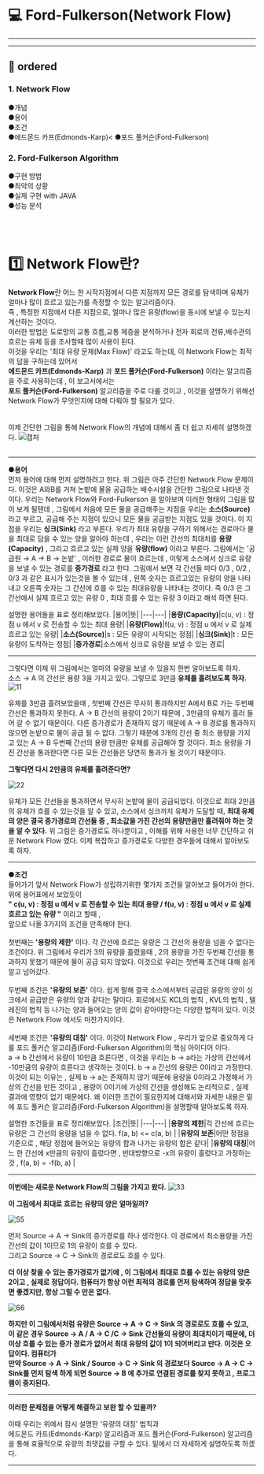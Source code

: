 # :computer: Ford-Fulkerson(Network Flow)






---
---
## :page_with_curl: ordered
### 1.  Network Flow 
●개념<br>
●용어<br>
●조건<br>
●에드몬드 카프(Edmonds-Karp)<
●포드 풀커슨(Ford-Fulkerson)

### 2. Ford-Fulkerson Algorithm
●구현 방법<br>
●최악의 상황<br>
●실제 구현 with JAVA<br>
●성능 분석<br>




<br><br>

# :one: Network Flow란?
**Network Flow**란 어느 한 시작지점에서 다른 지점까지 모든 경로를 탐색하며 유체가 얼마나 많이 흐르고 있는가를 측정할 수 있는 알고리즘이다.<br>
즉 , 특정한 지점에서 다른 지점으로, 얼마나 많은 유량(flow)을 동시에 보낼 수 있는지 계산하는 것이다. <br>
이러한 방법은 도로망의 교통 흐름,교통 체증을 분석하거나 전자 회로의 전류,배수관의 흐르는 유체 등을 조사할때 많이 사용이 된다.<br>
이것을 우리는 '최대 유량 문제(Max Flow)' 라고도 하는데, 이 Network Flow는 최적의 답을 구하는데 있어서 <br> 
**에드몬드 카프(Edmonds-Karp)** 과 **포드 풀커슨(Ford-Fulkerson)** 이라는 알고리즘을 주로 사용하는데 , 이 보고서에서는 <br>
**포드 풀커슨(Ford-Fulkerson)** 알고리즘을 주로 다룰 것이고 , 이것을 설명하기 위해선 Network Flow가 무엇인지에 대해 다뤄야 할 필요가 있다.
<br><br><br>
 이제 간단한 그림을 통해 Network Flow의 개념에 대해서 좀 더 쉽고 자세히 설명하겠다.
![캡처](https://user-images.githubusercontent.com/101388379/165601597-e1ad1587-f9d1-4859-b127-745af03f4aa8.PNG)
<br><br>

---
**●용어** <br>
먼저 용어에 대해 먼저 설명하려고 한다. 위 그림은 아주 간단한 Network Flow 문제이다.
이것은 A와B를 거쳐 논밭에 물을 공급하는 배수시설을 간단한 그림으로 나타낸 것이다.
우리는 Network Flow와 Ford-Fulkerson 을 알아보며 이러한 형태의 그림을 많이 보게 될텐데 ,
그림에서 처음에 모든 물을 공급해주는 지점을 우리는 **소스(Source)** 라고 부르고,
공급해 주는 지점이 있으니 모든 물을 공급받는 지점도 있을 것이다. 이 지점을 우리는 **싱크(Sink)** 라고 부른다.
우리가 최대 유량을 구하기 위해서는 경로마다 물을 최대로 담을 수 있는 양을 알아야 하는데 , 우리는 이런 간선의 최대치를 **용량(Capacity)** ,
그리고 흐르고 있는 실제 양을 **유량(flow)** 이라고 부른다. 그림에서는 '공급원 → A → B → 논밭' , 이러한 경로로 물이 흐르는데 ,
이렇게 소스에서 싱크로 유량을 보낼 수 있는 경로를 **증가경로** 라고 한다. 
그림에서 보면 각 간선들 마다 0/3 , 0/2 , 0/3 과 같은 표시가 있는것을 볼 수 있는데 , 왼쪽 숫자는 흐르고있는 유량의 양을 나타내고
오른쪽 숫자는 그 간선에 흐를 수 있는 최대유량을 나타내는 것이다. 즉 0/3 은 그 간선에서 실제 흐르고 있는 유량 0 , 최대 흐를 수 있는 유량 3 이라고 해석 하면 된다.


설명한 용어들을 표로 정리해보았다. 
|용어|뜻|
|---|---|
|**용량(Capacity)**|c(u, v) : 정점 u 에서 v 로 전송할 수 있는 최대 용량|
|**유량(Flow)**|f(u, v) : 정점 u 에서 v 로 실제 흐르고 있는 유량|
|**소스(Source)**|s : 모든 유량이 시작되는 정점|
|**싱크(Sink)**|t : 모든 유량이 도착하는 정점|
|**증가경로**|소스에서 싱크로 유량을 보낼 수 있는 경로|

---
그렇다면 이제 위 그림에서는 얼마의 유량을 보낼 수 있을지 한번 알아보도록 하자. <br>
소스 → A 의 간선은 용량 3을 가지고 있다. 그렇므로 3만큼 **유체를 흘려보도록 하자.**
![11](https://user-images.githubusercontent.com/101388379/165598113-b99b4215-ae87-4d2c-be68-57c745c3dc6f.PNG)

유체를 3만큼 흘려보았을때 , 첫번째 간선은 무사히 통과하지만 A에서 B로 가는 두번째 간선은 통과하지 못한다. 
A → B 간선의 용량이 2이기 때문에 , 3만큼의 유체가 흘러 들어 갈 수 없기 때문이다. 
다른 증가경로가 존재하지 않기 때문에 A → B 경로를 통과하지 않으면 논밭으로 물이 공급 될 수 없다.
그렇기 때문에 3개의 간선 중 최소 용량을 가지고 있는 A → B 두번째 간선의 용량 만큼만 유체를 공급해야 할 것이다.
최소 용량을 가진 간선을 통과한다면 다른 모든 간선들은 당연히 통과가 될 것이기 때문이다.

**그렇다면 다시 2만큼의 유체를 흘려준다면?**

![22](https://user-images.githubusercontent.com/101388379/165601567-274646cb-c467-45a1-9f4a-76e6f1e02315.PNG)

유체가 모든 간선들을 통과하면서 무사히 논밭에 물이 공급되었다. 이것으로 최대 2만큼의 유체가 흐를 수 있는것을 알 수 있고,
소스에서 싱크까지 유체가 도달할 때, **최대 유체의 양은 결국 증가경로의 간선들 중 , 최소값을 가진 간선의 용량만큼만 흘려줘야 하는 것을 알 수 있다.**
위 그림은 증가경로도 하나뿐이고 , 이해를 위해 사용한 너무 간단하고 쉬운 Network Flow 였다. 이제 복잡하고 증가경로도 다양한 경우들에 대해서 알아보도록 하자.

---

**●조건** <br>
들어가기 앞서 Network Flow가 성립하기위한 몇가지 조건을 알아보고 들어가야 한다. 위에 용어표에서 보았듯이 <br>
**" c(u, v) : 정점 u 에서 v 로 전송할 수 있는 최대 용량 / f(u, v) : 정점 u 에서 v 로 실제 흐르고 있는 유량 "** 이라고 할때 , <br>
앞으로 나올 3가지의 조건을 만족해야 한다. <br><br>
첫번째는 **'용량의 제한'** 이다. 각 간선에 흐르는 유량은 그 간선의 용량을 넘을 수 없다는 조건이다.
위 그림에서 우리가 3의 유량을 흘렸을때 , 2의 용량을 가진 두번째 간선을 통과하지 못했기 때문에 물이 공급 되지 않았다. 이것으로 우리는 첫번째 조건에 대해
쉽게 알고 넘어갔다.<br><br>
두번째 조건은 **'유량의 보존'** 이다. 쉽게 말해 결국 소스에서부터 공급된 유량의 양이 싱크에서 공급받은 유량의 양과 같다는 말이다.
회로에서도 KCL의 법칙 , KVL의 법칙 , 텔레진의 법칙 등 나가는 양과 들어오는 양의 값이 같아야한다는 다양한 법칙이 있다. 이것은 Network Flow 에서도 마찬가지이다.<br><br>
세번째 조건은 **'유량의 대칭'** 이다. 이것이 Network Flow , 우리가 앞으로 중요하게 다룰 포드 풀커슨 알고리즘(Ford-Fulkerson Algorithm)의 핵심 아이디어 이다.<br>
a → b 간선에서 유량이 10만큼 흐른다면 , 이것을 우리는 b → a라는 가상의 간선에서 -10만큼의 유량이 흐른다고 생각하는 것이다. b → a 간선의 용량은 0이라고 가정한다.
이것이 되는 이유는 , 실제 b → a는 존재하지 않기 때문에 용량을 0이라고 가정해서 가상의 간선을 만든 것이고 , 용량이 0이기에 가상의 간선을 생성해도 논리적으로 , 실제 결과에 영향이 없기 때문에다. 왜 이러한 조건이 필요한지에 대해서와 자세한 내용은 밑에 포드 풀커슨 알고리즘(Ford-Fulkerson Algorithm)을 설명할때 알아보도록 하자.  

설명한 조건들을 표로 정리해보았다. 
|조건|뜻|
|---|---|
|**용량의 제한**|각 간선에 흐르는 유량은 그 간선의 용량을 넘을 수 없다.  f(a, b) <= c(a, b) |
|**유량의 보존**|어떤 정점을 기준으로 , 해당 정점에 들어오는 유량의 합과 나가는 유량의 합은 같다|
|**유량의 대칭**|어느 한 간선에 x만큼의 유량이 흘렀다면 , 반대방향으로 -x의 유량이 흘렀다고 가정하는것 , f(a, b) = -f(b, a) |

---

**이번에는 새로운 Network Flow의 그림을 가지고 왔다.** 
![33](https://user-images.githubusercontent.com/101388379/165632026-d2cc3147-b362-4efd-a7a2-8a7bccca00cb.PNG)

**이 그림에서 최대로 흐르는 유량의 양은 얼마일까?** 

![55](https://user-images.githubusercontent.com/101388379/165631870-7cd9282a-cb4f-4bf7-a164-1224b34135b3.PNG)

먼저 Source → A → Sink의 증가경로를 하나 생각한다. 이 경로에서 최소용량을 가진 간선의 값이 1이므로 1의 유량이 흐를 수 있다.<br>
그리고 Source → C → Sink의 경로로도 흐를 수 있다.

**더 이상 찾을 수 있는 증가경로가 없기에 , 이 그림에서 최대로 흐를 수 있는 유량의 양은 2이고 , 실제로 정답이다.
컴퓨터가 항상 이런 최적의 경로를 먼저 탐색하여 정답을 맞추면 좋겠지만, 항상 그럴 수 만은 없다.**

![66](https://user-images.githubusercontent.com/101388379/165632646-e95c7058-39cf-443f-8814-bf87c3f19312.PNG)

**하지만 이 그림에서처럼 유량은 Source → A → C  → Sink 의 경로로도 흐를 수 있고, 이 같은 경우 Source → A / A → C /C → Sink 간선들의 유량이 최대치이기 때문에, 더 이상 흐를 수 있는 증가 경로가 없어서 최대 유량의 값이 1이 되어버리고 만다. 이것은 오답이다. 컴퓨터가 <br> 만약 Source → A → Sink / Source → C → Sink 의 경로보다
Source → A → C  → Sink를 먼저 탐색 하게 되면 Source → B 에 추가로 연결된 경로를 찾지 못하고 , 프로그램이 중지된다.** <br>

---

**이러한 문제점을 어떻게 해결하고 보완 할 수 있을까?**

이때 우리는 위에서 잠시 설명한 '유량의 대칭' 법칙과 <br>
에드몬드 카프(Edmonds-Karp) 알고리즘과 포드 풀커슨(Ford-Fulkerson) 알고리즘을 통해 효율적으로 유량의 최댓값을 구할 수 있다.
밑에서 더 자세하게 설명하도록 하겠다.

---
